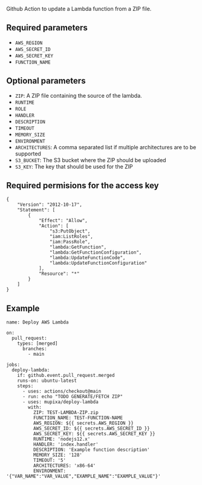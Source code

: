 Github Action to update a Lambda function from a ZIP file.

## Required parameters

- `AWS_REGION`
- `AWS_SECRET_ID`
- `AWS_SECRET_KEY`
- `FUNCTION_NAME`

## Optional parameters

- `ZIP`: A ZIP file containing the source of the lambda.
- `RUNTIME`
- `ROLE`
- `HANDLER`
- `DESCRIPTION`
- `TIMEOUT`
- `MEMORY_SIZE`
- `ENVIRONMENT`
- `ARCHITECTURES`: A comma separated list if multiple architectures are to be supported
- `S3_BUCKET`: The S3 bucket where the ZIP should be uploaded
- `S3_KEY`: The key that should be used for the ZIP

## Required permisions for the access key

```
{
    "Version": "2012-10-17",
    "Statement": [
        {
            "Effect": "Allow",
            "Action": [
                "s3:PutObject",
                "iam:ListRoles",
                "iam:PassRole",
                "lambda:GetFunction",
                "lambda:GetFunctionConfiguration",
                "lambda:UpdateFunctionCode",
                "lambda:UpdateFunctionConfiguration"
            ],
            "Resource": "*"
        }
    ]
}
```

## Example

```
name: Deploy AWS Lambda

on:
  pull_request:
    types: [merged]
      branches:
        - main

jobs:
  deploy-lambda:
    if: github.event.pull_request.merged
    runs-on: ubuntu-latest
    steps:
      - uses: actions/checkout@main
      - run: echo "TODO GENERATE/FETCH ZIP"
      - uses: mupixa/deploy-lambda
        with:
          ZIP: TEST-LAMBDA-ZIP.zip
          FUNCTION_NAME: TEST-FUNCTION-NAME
          AWS_REGION: ${{ secrets.AWS_REGION }}
          AWS_SECRET_ID: ${{ secrets.AWS_SECRET_ID }}
          AWS_SECRET_KEY: ${{ secrets.AWS_SECRET_KEY }}
          RUNTIME: 'nodejs12.x'
          HANDLER: 'index.handler'
          DESCRIPTION: 'Example function description'
          MEMORY_SIZE: '128'
          TIMEOUT: '5'
          ARCHITECTURES: 'x86-64'
          ENVIRONMENT: '{"VAR_NAME":"VAR_VALUE","EXAMPLE_NAME":"EXAMPLE_VALUE"}'
```
